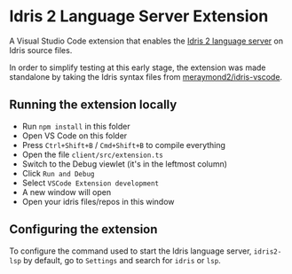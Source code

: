 # Idris 2 Language Server Extension

A Visual Studio Code extension that enables the [Idris 2 language server](https://github.com/idris-community/idris2-lsp) on Idris source files.

In order to simplify testing at this early stage, the extension was made standalone by taking the Idris syntax files from [meraymond2/idris-vscode](https://github.com/meraymond2/idris-vscode).

## Running the extension locally

- Run `npm install` in this folder
- Open VS Code on this folder
- Press `Ctrl+Shift+B` / `Cmd+Shift+B` to compile everything
- Open the file `client/src/extension.ts`
- Switch to the Debug viewlet (it's in the leftmost column)
- Click `Run and Debug`
- Select `VSCode Extension development`
- A new window will open
- Open your idris files/repos in this window

## Configuring the extension

To configure the command used to start the Idris language server, `idris2-lsp` by default, go to `Settings` and search for `idris` or `lsp`.
